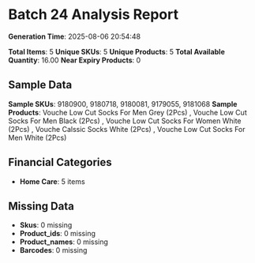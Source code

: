 # Batch 24 Analysis Report

**Generation Time**: 2025-08-06 20:54:48

**Total Items**: 5
**Unique SKUs**: 5
**Unique Products**: 5
**Total Available Quantity**: 16.00
**Near Expiry Products**: 0

## Sample Data
**Sample SKUs**: 9180900, 9180718, 9180081, 9179055, 9181068
**Sample Products**: Vouche Low Cut Socks For Men Grey (2Pcs) , Vouche Low Cut Socks For Men Black (2Pcs) , Vouche Low Cut Socks For Women White (2Pcs) , Vouche Calssic Socks White (2Pcs) , Vouche Low Cut Socks For Men White (2Pcs) 

## Financial Categories
- **Home Care**: 5 items

## Missing Data
- **Skus**: 0 missing
- **Product_ids**: 0 missing
- **Product_names**: 0 missing
- **Barcodes**: 0 missing
